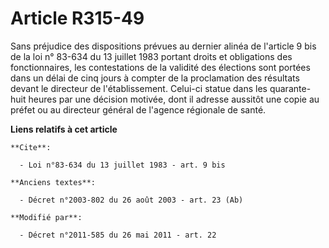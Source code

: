 # Article R315-49

Sans préjudice des dispositions prévues au dernier alinéa de l'article 9 bis de la loi n° 83-634 du 13 juillet 1983 portant
droits et obligations des fonctionnaires, les contestations de la validité des élections sont portées dans un délai de cinq
jours à compter de la proclamation des résultats devant le directeur de l'établissement. Celui-ci statue dans les quarante-
huit heures par une décision motivée, dont il adresse aussitôt une copie au préfet ou au directeur général de l'agence
régionale de santé.

**Liens relatifs à cet article**

	**Cite**:

	  - Loi n°83-634 du 13 juillet 1983 - art. 9 bis

	**Anciens textes**:

	  - Décret n°2003-802 du 26 août 2003 - art. 23 (Ab)

	**Modifié par**:

	  - Décret n°2011-585 du 26 mai 2011 - art. 22
